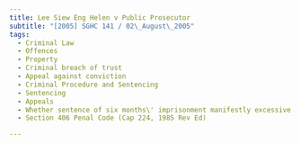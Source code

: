 ```yaml
---
title: Lee Siew Eng Helen v Public Prosecutor 
subtitle: "[2005] SGHC 141 / 02\_August\_2005"
tags:
  - Criminal Law
  - Offences
  - Property
  - Criminal breach of trust
  - Appeal against conviction
  - Criminal Procedure and Sentencing
  - Sentencing
  - Appeals
  - Whether sentence of six months\' imprisonment manifestly excessive where appellant having no personal gain from embezzlement offence
  - Section 406 Penal Code (Cap 224, 1985 Rev Ed)

---
```


